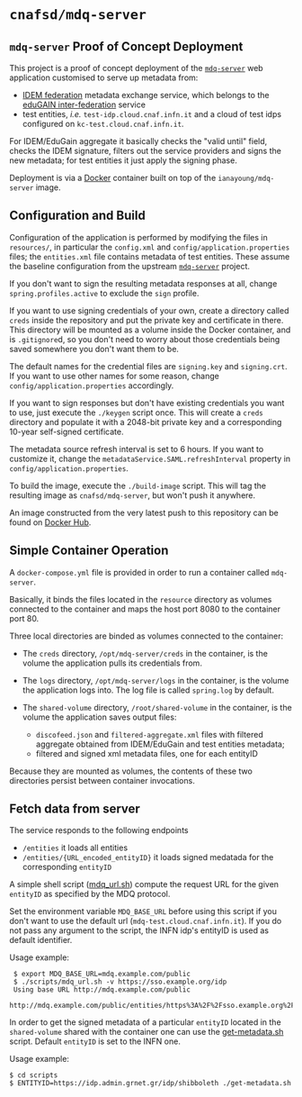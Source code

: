 # `cnafsd/mdq-server`

## `mdq-server` Proof of Concept Deployment

This project is a proof of concept deployment of the
[`mdq-server`](https://github.com/iay/mdq-server) web application
customised to serve up metadata from:

* [IDEM federation](https://www.idem.garr.it/) metadata exchange service, which belongs to the
[eduGAIN inter-federation](http://www.edugain.org) service
* test entities, *i.e.* `test-idp.cloud.cnaf.infn.it` and a cloud of test idps configured on `kc-test.cloud.cnaf.infn.it`.

For IDEM/EduGain aggregate it basically checks the "valid until" field, checks the IDEM signature, filters out the service providers and signs the new metadata; for test entities it just apply the signing phase.

Deployment is via a [Docker](http://www.docker.com) container built
on top of the `ianayoung/mdq-server` image.

## Configuration and Build

Configuration of the application is performed by modifying the files
in `resources/`, in particular the `config.xml` and `config/application.properties`
files; the `entities.xml` file contains metadata of test entities. These assume the baseline configuration from the upstream
[`mdq-server`](https://github.com/iay/mdq-server) project.

If you don't want to sign the resulting metadata responses at all,
change `spring.profiles.active` to exclude the `sign` profile.

If you want to use signing credentials of your own, create a directory
called `creds` inside the repository and put the private key and
certificate in there. This directory will be mounted as a volume inside
the Docker container, and is `.gitignore`d, so you don't need to worry
about those credentials being saved somewhere you don't want them to be.

The default names for the credential files are `signing.key` and
`signing.crt`. If you want to use other names for some reason, change
`config/application.properties` accordingly.

If you want to sign responses but don't have existing credentials you
want to use, just execute the `./keygen` script once. This will create a
`creds` directory and populate it with a 2048-bit private key and a
corresponding 10-year self-signed certificate.

The metadata source refresh interval is set to 6 hours. If you want to customize it, change the `metadataService.SAML.refreshInterval` property in `config/application.properties`.

To build the image, execute the `./build-image` script. This will tag the
resulting image as `cnafsd/mdq-server`, but won't push it anywhere.

An image constructed from the very latest push to this repository can be found on [Docker Hub](https://hub.docker.com/r/cnafsd/mdq-server).

## Simple Container Operation

A `docker-compose.yml` file is provided in order to run a container called `mdq-server`.

Basically, it binds the files located in the `resource` directory as volumes
connected to the container and maps the host port 8080 to the container port 80.

Three local directories are binded as volumes connected to the container:

* The `creds` directory, `/opt/mdq-server/creds` in the container,
  is the volume the application pulls its credentials from.

* The `logs` directory, `/opt/mdq-server/logs` in the container,
  is the volume the application logs into. The log file is called
  `spring.log` by default.

* The `shared-volume` directory, `/root/shared-volume` in the container,
  is the volume the application saves output files:  
  * `discofeed.json` and `filtered-aggregate.xml` files with filtered aggregate obtained from IDEM/EduGain and test entities metadata;
  * filtered and signed xml metadata files, one for each entityID

Because they are mounted as volumes, the contents of these two directories
persist between container invocations.

## Fetch data from server

The service responds to the following endpoints
* `/entities` it loads all entities
* `/entities/{URL_encoded_entityID}` it loads signed medatada for the corresponding `entityID`
  
A simple shell script ([mdq_url.sh](scripts/mdq_url.sh)) compute the request URL for the given `entityID` as specified by the MDQ protocol. 

Set  the environment variable `MDQ_BASE_URL` before using this script if you don't want to use the default url (`mdq-test.cloud.cnaf.infn.it`). If you do not pass any argument to the script, the INFN idp's entityID is used as default identifier.

Usage example:
```
 $ export MDQ_BASE_URL=mdq.example.com/public
 $ ./scripts/mdq_url.sh -v https://sso.example.org/idp
 Using base URL http://mdq.example.com/public
 http://mdq.example.com/public/entities/https%3A%2F%2Fsso.example.org%2Fidp
```

In order to get the signed metadata of a particular `entityID` located in the `shared-volume` shared with the container one can use the [get-metadata.sh](scripts/get-metadata.sh) script. Default `entityID` is set to the INFN one.

Usage example:
```
$ cd scripts
$ ENTITYID=https://idp.admin.grnet.gr/idp/shibboleth ./get-metadata.sh
```
